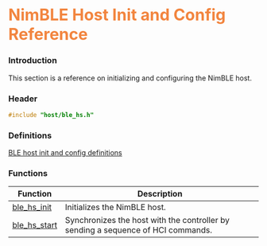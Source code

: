 ## <font color="F2853F" style="font-size:24pt">NimBLE Host Init and Config Reference</font>

### Introduction

This section is a reference on initializing and configuring the NimBLE host.

### Header

```c
#include "host/ble_hs.h"
```

### Definitions

[BLE host init and config definitions](definitions/init_defs.md)

### Functions

| Function | Description |
|----------|-------------|
| [ble_hs_init](functions/ble_hs_init.md) | Initializes the NimBLE host. |
| [ble_hs_start](functions/ble_hs_start.md) | Synchronizes the host with the controller by sending a sequence of HCI commands. |
